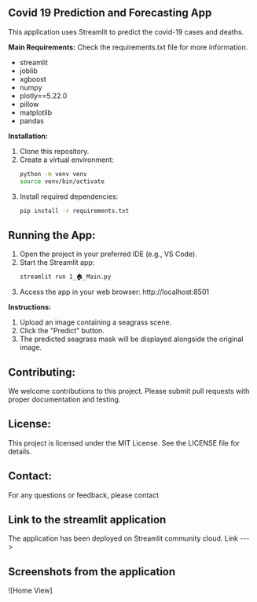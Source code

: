 ## Covid 19 Prediction and Forecasting App

This application uses Streamlit to predict the covid-19 cases and deaths. 

**Main Requirements:**
Check the requirements.txt file for more information.
* streamlit
* joblib
* xgboost
* numpy
* plotly==5.22.0
* pillow
* matplotlib
* pandas

**Installation:**

1. Clone this repository.
2. Create a virtual environment:
    ```bash
    python -m venv venv
    source venv/bin/activate
    ```
3. Install required dependencies:
    ```bash
    pip install -r requirements.txt
    ```

## **Running the App:**

1. Open the project in your preferred IDE (e.g., VS Code).
2. Start the Streamlit app:
    ```bash
    streamlit run 1_🏠_Main.py
    ```
3. Access the app in your web browser: http://localhost:8501

**Instructions:**

1. Upload an image containing a seagrass scene.
2. Click the "Predict" button.
3. The predicted seagrass mask will be displayed alongside the original image.

## **Contributing:**

We welcome contributions to this project. Please submit pull requests with proper documentation and testing.

## **License:**

This project is licensed under the MIT License. See the LICENSE file for details.

## **Contact:**

For any questions or feedback, please contact <contact>

## Link to the streamlit application

The application has been deployed on Streamlit community cloud. 
Link --->

## Screenshots from the application

![Home View]